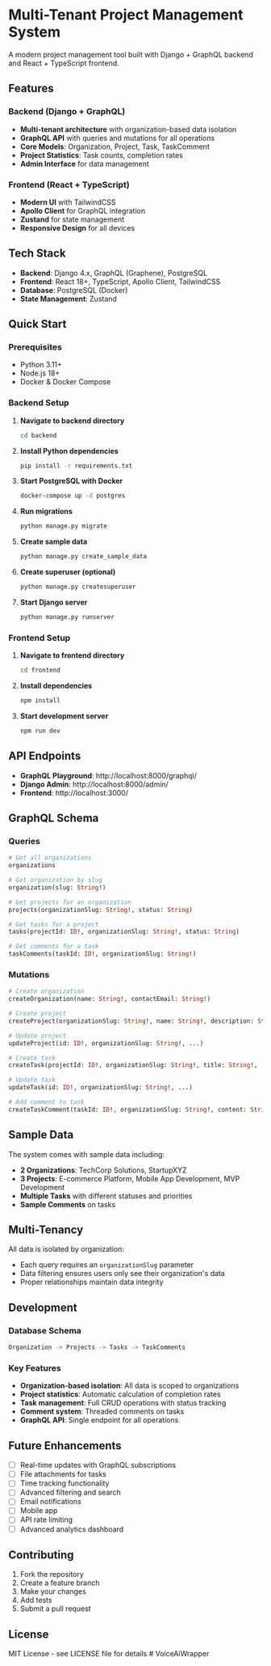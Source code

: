 # Multi-Tenant Project Management System

A modern project management tool built with Django + GraphQL backend and React + TypeScript frontend.

## Features

### Backend (Django + GraphQL)
- **Multi-tenant architecture** with organization-based data isolation
- **GraphQL API** with queries and mutations for all operations
- **Core Models**: Organization, Project, Task, TaskComment
- **Project Statistics**: Task counts, completion rates
- **Admin Interface** for data management

### Frontend (React + TypeScript)
- **Modern UI** with TailwindCSS
- **Apollo Client** for GraphQL integration
- **Zustand** for state management
- **Responsive Design** for all devices

## Tech Stack

- **Backend**: Django 4.x, GraphQL (Graphene), PostgreSQL
- **Frontend**: React 18+, TypeScript, Apollo Client, TailwindCSS
- **Database**: PostgreSQL (Docker)
- **State Management**: Zustand

## Quick Start

### Prerequisites
- Python 3.11+
- Node.js 18+
- Docker & Docker Compose

### Backend Setup

1. **Navigate to backend directory**
   ```bash
   cd backend
   ```

2. **Install Python dependencies**
   ```bash
   pip install -r requirements.txt
   ```

3. **Start PostgreSQL with Docker**
   ```bash
   docker-compose up -d postgres
   ```

4. **Run migrations**
   ```bash
   python manage.py migrate
   ```

5. **Create sample data**
   ```bash
   python manage.py create_sample_data
   ```

6. **Create superuser (optional)**
   ```bash
   python manage.py createsuperuser
   ```

7. **Start Django server**
   ```bash
   python manage.py runserver
   ```

### Frontend Setup

1. **Navigate to frontend directory**
   ```bash
   cd frontend
   ```

2. **Install dependencies**
   ```bash
   npm install
   ```

3. **Start development server**
   ```bash
   npm run dev
   ```

## API Endpoints

- **GraphQL Playground**: http://localhost:8000/graphql/
- **Django Admin**: http://localhost:8000/admin/
- **Frontend**: http://localhost:3000/

## GraphQL Schema

### Queries
```graphql
# Get all organizations
organizations

# Get organization by slug
organization(slug: String!)

# Get projects for an organization
projects(organizationSlug: String!, status: String)

# Get tasks for a project
tasks(projectId: ID!, organizationSlug: String!, status: String)

# Get comments for a task
taskComments(taskId: ID!, organizationSlug: String!)
```

### Mutations
```graphql
# Create organization
createOrganization(name: String!, contactEmail: String!)

# Create project
createProject(organizationSlug: String!, name: String!, description: String, status: String, dueDate: Date)

# Update project
updateProject(id: ID!, organizationSlug: String!, ...)

# Create task
createTask(projectId: ID!, organizationSlug: String!, title: String!, ...)

# Update task
updateTask(id: ID!, organizationSlug: String!, ...)

# Add comment to task
createTaskComment(taskId: ID!, organizationSlug: String!, content: String!, authorEmail: String!)
```

## Sample Data

The system comes with sample data including:
- **2 Organizations**: TechCorp Solutions, StartupXYZ
- **3 Projects**: E-commerce Platform, Mobile App Development, MVP Development
- **Multiple Tasks** with different statuses and priorities
- **Sample Comments** on tasks

## Multi-Tenancy

All data is isolated by organization:
- Each query requires an `organizationSlug` parameter
- Data filtering ensures users only see their organization's data
- Proper relationships maintain data integrity

## Development

### Database Schema
```python
Organization -> Projects -> Tasks -> TaskComments
```

### Key Features
- **Organization-based isolation**: All data is scoped to organizations
- **Project statistics**: Automatic calculation of completion rates
- **Task management**: Full CRUD operations with status tracking
- **Comment system**: Threaded comments on tasks
- **GraphQL API**: Single endpoint for all operations

## Future Enhancements

- [ ] Real-time updates with GraphQL subscriptions
- [ ] File attachments for tasks
- [ ] Time tracking functionality
- [ ] Advanced filtering and search
- [ ] Email notifications
- [ ] Mobile app
- [ ] API rate limiting
- [ ] Advanced analytics dashboard

## Contributing

1. Fork the repository
2. Create a feature branch
3. Make your changes
4. Add tests
5. Submit a pull request

## License

MIT License - see LICENSE file for details
#   V o i c e A i W r a p p e r  
 